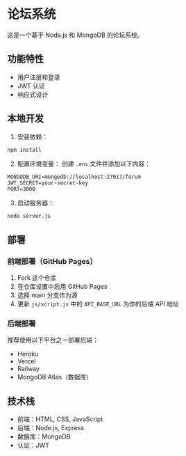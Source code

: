 # 论坛系统

这是一个基于 Node.js 和 MongoDB 的论坛系统。

## 功能特性

- 用户注册和登录
- JWT 认证
- 响应式设计

## 本地开发

1. 安装依赖：
```bash
npm install
```

2. 配置环境变量：
创建 `.env` 文件并添加以下内容：
```
MONGODB_URI=mongodb://localhost:27017/forum
JWT_SECRET=your-secret-key
PORT=3000
```

3. 启动服务器：
```bash
node server.js
```

## 部署

### 前端部署（GitHub Pages）

1. Fork 这个仓库
2. 在仓库设置中启用 GitHub Pages
3. 选择 main 分支作为源
4. 更新 `js/script.js` 中的 `API_BASE_URL` 为你的后端 API 地址

### 后端部署

推荐使用以下平台之一部署后端：

- Heroku
- Vercel
- Railway
- MongoDB Atlas（数据库）

## 技术栈

- 前端：HTML, CSS, JavaScript
- 后端：Node.js, Express
- 数据库：MongoDB
- 认证：JWT 